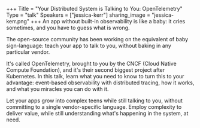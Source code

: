 +++
Title = "Your Distributed System is Talking to You: OpenTelemetry"
Type = "talk"
Speakers = ["jessica-kerr"]
sharing_image = "jessica-kerr.png"
+++
An app without built-in observability is like a baby: it cries sometimes, and you have to guess what is wrong.

The open-source community has been working on the equivalent of baby sign-language: teach your app to talk to you, without baking in any particular vendor.

It's called OpenTelemetry, brought to you by the CNCF (Cloud Native Compute Foundation), and it's their second biggest project after Kubernetes.
In this talk, learn what you need to know to turn this to your advantage: event-based observability with distributed tracing, how it works, and what you miracles you can do with it.

Let your apps grow into complex teens while still talking to you, without committing to a single vendor-specific language. Employ complexity to deliver value, while still understanding what's happening in the system, at need.
